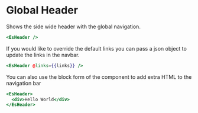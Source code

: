 # Global Header

Shows the side wide header with the global navigation.

```handlebars
<EsHeader />
```

If you would like to override the default links you can pass a json object to update the links in the navbar.

```handlebars
<EsHeader @links={{links}} />
```

You can also use the block form of the component to add extra HTML to the navigation bar

```handlebars
<EsHeader>
  <div>Hello World</div>
</EsHeader>
```
